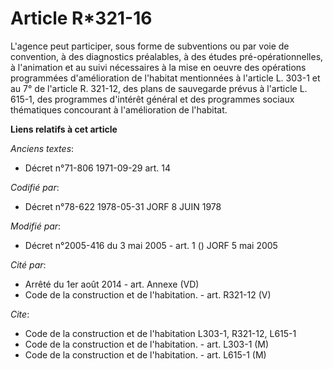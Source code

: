 # Article R*321-16

L'agence peut participer, sous forme de subventions ou par voie de convention, à des diagnostics préalables, à des études
pré-opérationnelles, à l'animation et au suivi nécessaires à la mise en oeuvre des opérations programmées d'amélioration de
l'habitat mentionnées à l'article L. 303-1 et au 7° de l'article R. 321-12, des plans de sauvegarde prévus à l'article L.
615-1, des programmes d'intérêt général et des programmes sociaux thématiques concourant à l'amélioration de l'habitat.

**Liens relatifs à cet article**

_Anciens textes_:

  - Décret n°71-806 1971-09-29 art. 14

_Codifié par_:

  - Décret n°78-622 1978-05-31 JORF 8 JUIN 1978

_Modifié par_:

  - Décret n°2005-416 du 3 mai 2005 - art. 1 () JORF 5 mai 2005

_Cité par_:

  - Arrêté du 1er août 2014 - art. Annexe (VD)
  - Code de la construction et de l'habitation. - art. R321-12 (V)

_Cite_:

  - Code de la construction et de l'habitation L303-1, R321-12, L615-1
  - Code de la construction et de l'habitation. - art. L303-1 (M)
  - Code de la construction et de l'habitation. - art. L615-1 (M)
